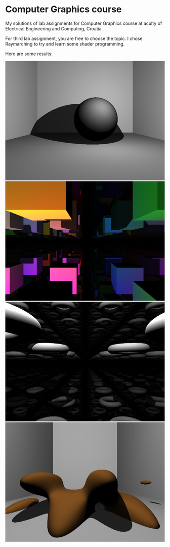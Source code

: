 # Computer Graphics course

My solutions of lab assignments for Computer Graphics course at aculty of Electrical Engineering and Computing, Croatia.

For third lab assignment, you are free to choose the topic. I chose Raymarching to try and learn
some shader programming.

Here are some results:

![simple](https://github.com/Nidjo123/rg/blob/master/doku/screen1.png)
![cubes](https://github.com/Nidjo123/rg/blob/master/doku/screen2.png)
![tori](https://github.com/Nidjo123/rg/blob/master/doku/screen4.png)
![complex](https://github.com/Nidjo123/rg/blob/master/doku/screen6.png)

